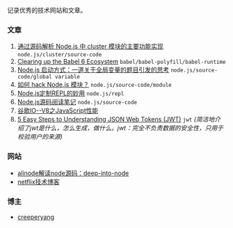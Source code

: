 记录优秀的技术网站和文章。

### 文章

1. [通过源码解析 Node.js 中 cluster 模块的主要功能实现](https://cnodejs.org/topic/56e84480833b7c8a0492e20c) `node.js/cluster/source-code`
2. [Clearing up the Babel 6 Ecosystem](https://medium.com/@jcse/clearing-up-the-babel-6-ecosystem-c7678a314bf3#.f0xpc1nfa) `babel/babel-polyfill/babel-runtime`
3. [Node.js 启动方式：一道关于全局变量的题目引发的思考](https://xcoder.in/2015/11/26/a-js-problem-about-global/)  `node.js/source-code/global variable`
4. [如何 hack Node.js 模块？](http://taobaofed.org/blog/2016/10/27/how-to-hack-nodejs-modules/)  `node.js/source-code/module`
5. [Node.js定制REPL的妙用](https://cnodejs.org/topic/563735ed677332084c319d95) `node.js/repl`
6. [Node.js源码阅读笔记](https://cattail.me/tech/2014/10/16/nodejs-source-reading-note.html) `node.js/source-code`
7. [谷歌IO--V8之JavaScript性能](http://v8-io12.appspot.com/index.html)
8. [5 Easy Steps to Understanding JSON Web Tokens (JWT)](https://medium.com/vandium-software/5-easy-steps-to-understanding-json-web-tokens-jwt-1164c0adfcec) `jwt` *(简洁地介绍了jwt是什么，怎么生成，做什么。jwt：完全不负责数据的安全性，只用于校验用户的来源)*

### 网站

- [alinode解读node源码：deep-into-node](https://yjhjstz.gitbooks.io/deep-into-node/)
- [netflix技术博客](http://techblog.netflix.com/)

### 博主

- [creeperyang](https://github.com/creeperyang/blog)
